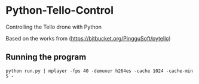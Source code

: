 # Python-Tello-Control
Controlling the Tello drone with Python

Based on the works from (https://bitbucket.org/PingguSoft/pytello)

## Running the program

```
python run.py | mplayer -fps 40 -demuxer h264es -cache 1024 -cache-min 5 -
```